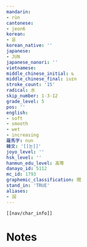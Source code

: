 ```yaml
---
mandarin:
- rùn
cantonese:
- jeon6
korean:
- 윤
korean_native: ''
japanese:
- JUN
japanese_nanori: ''
vietnamese:
middle_chinese_initial: ȵ
middle_chinese_final: iuɪn
stroke_count: '15'
radical: 水
skip_number: 1-3-12
grade_level: 5
pos: ''
english:
- soft
- smooth
- wet
- increasing
羅馬字: nun
韓文: '[[눈]]'
joyo_level: ''
hsk_level: ''
hanmun_edu_level: 高等
danayo_id: 5112
mc_id: 1793
graphemic_classification: 閏
stand_in: 'TRUE'
aliases:
- 润
---
```

```meta-bind-embed
[[nav/char_info]]
```

# Notes
